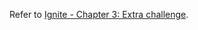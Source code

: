 Refer to [Ignite - Chapter 3: Extra challenge](https://github.com/felipeog/ignite-chapter-3-extra-challenge).
